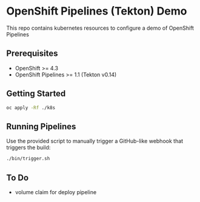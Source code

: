 # OpenShift Pipelines (Tekton) Demo 

This repo contains kubernetes resources to configure a demo of OpenShift Pipelines

## Prerequisites
- OpenShift >= 4.3
- OpenShift Pipelines >= 1.1 (Tekton v0.14)

## Getting Started

```sh
oc apply -Rf ./k8s
```

## Running Pipelines

Use the provided script to manually trigger a GitHub-like webhook that triggers the build:

```sh
./bin/trigger.sh
```

## To Do
- volume claim for deploy pipeline